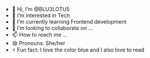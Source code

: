- 👋 Hi, I’m @BLU3LOTU5
- 👀 I’m interested in Tech
- 🌱 I’m currently learning Frontend development 
- 💞️ I’m looking to collaborate on ...
- 📫 How to reach me ...
- 😄 Pronouns: She/her
- ⚡ Fun fact: I love the color blue and I also love to read

<!---
BLU3LOTU5/BLU3LOTU5 is a ✨ special ✨ repository because its `README.md` (this file) appears on your GitHub profile.
You can click the Preview link to take a look at your changes.
--->
